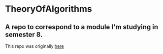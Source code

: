 # TheoryOfAlgorithms
A repo to correspond to a module I'm studying in semester 8.
---
This repo was originally [here](https://github.com/markgill17/TheoryOfAlgorithms)
